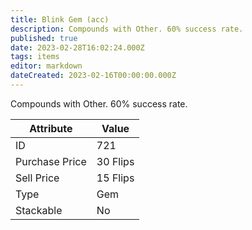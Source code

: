 ```yaml
---
title: Blink Gem (acc)
description: Compounds with Other. 60% success rate.
published: true
date: 2023-02-28T16:02:24.000Z
tags: items
editor: markdown
dateCreated: 2023-02-16T00:00:00.000Z
---
```


Compounds with Other. 60% success rate.

|Attribute|Value|
|-|-|
|ID|721|
|Purchase Price|30 Flips|
|Sell Price|15 Flips|
|Type|Gem|
|Stackable|No|

